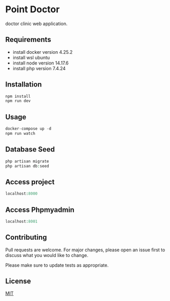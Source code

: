 # Point Doctor
doctor clinic web application.

## Requirements
- install docker version 4.25.2
- install wsl ubuntu
- install node version 14.17.6
- install php version 7.4.24

## Installation



```bash
npm install
npm run dev

```

## Usage

```php
docker-compose up -d
npm run watch
```

## Database Seed

```php
php artisan migrate
php artisan db:seed
```

## Access project

```php
localhost:8000
```

## Access Phpmyadmin

```php
localhost:8001
```

## Contributing

Pull requests are welcome. For major changes, please open an issue first
to discuss what you would like to change.

Please make sure to update tests as appropriate.

## License

[MIT](https://choosealicense.com/licenses/mit/)